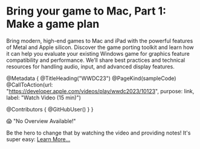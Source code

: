 # Bring your game to Mac, Part 1: Make a game plan

Bring modern, high-end games to Mac and iPad with the powerful features of Metal and Apple silicon. Discover the game porting toolkit and learn how it can help you evaluate your existing Windows game for graphics feature compatibility and performance. We’ll share best practices and technical resources for handling audio, input, and advanced display features.

@Metadata {
   @TitleHeading("WWDC23")
   @PageKind(sampleCode)
   @CallToAction(url: "https://developer.apple.com/videos/play/wwdc2023/10123", purpose: link, label: "Watch Video (15 min)")

   @Contributors {
      @GitHubUser(<replace this with your GitHub handle>)
   }
}

😱 "No Overview Available!"

Be the hero to change that by watching the video and providing notes! It's super easy:
 [Learn More…](https://wwdcnotes.com/documentation/wwdcnotes/contributing)
